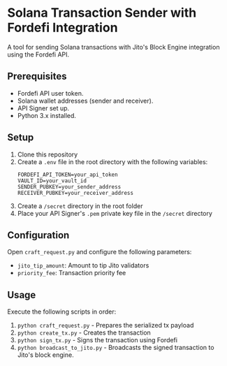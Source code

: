 # Solana Transaction Sender with Fordefi Integration

A tool for sending Solana transactions with Jito's Block Engine integration using the Fordefi API.

## Prerequisites

- Fordefi API user token.
- Solana wallet addresses (sender and receiver).
- API Signer set up.
- Python 3.x installed.

## Setup

1. Clone this repository
2. Create a `.env` file in the root directory with the following variables:
   ```
   FORDEFI_API_TOKEN=your_api_token
   VAULT_ID=your_vault_id
   SENDER_PUBKEY=your_sender_address
   RECEIVER_PUBKEY=your_receiver_address
   ```
3. Create a `/secret` directory in the root folder
4. Place your API Signer's `.pem` private key file in the `/secret` directory

## Configuration

Open `craft_request.py` and configure the following parameters:
- `jito_tip_amount`: Amount to tip Jito validators
- `priority_fee`: Transaction priority fee

## Usage

Execute the following scripts in order:

1. `python craft_request.py` - Prepares the serialized tx payload
2. `python create_tx.py` - Creates the transaction
3. `python sign_tx.py` - Signs the transaction using Fordefi
4. `python broadcast_to_jito.py` - Broadcasts the signed transaction to Jito's block engine.
